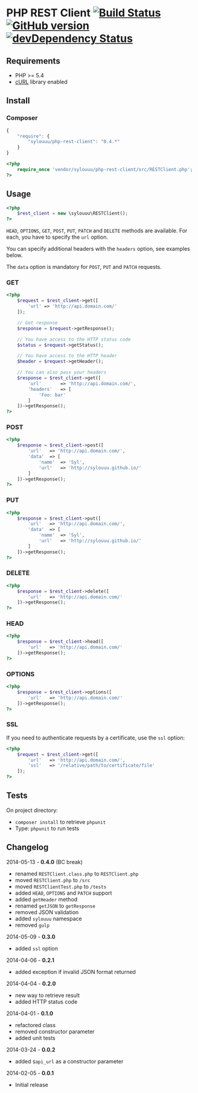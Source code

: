 # PHP REST Client [![Build Status](https://travis-ci.org/sylouuu/php-rest-client.svg)](https://travis-ci.org/sylouuu/php-rest-client) [![GitHub version](https://badge.fury.io/gh/sylouuu%2Fphp-rest-client.svg)](http://badge.fury.io/gh/sylouuu%2Fphp-rest-client) [![devDependency Status](https://david-dm.org/sylouuu/php-rest-client/dev-status.svg?theme=shields.io)](https://david-dm.org/sylouuu/php-rest-client#info=devDependencies)

## Requirements

* PHP >= 5.4
* [cURL](http://php.net/manual/fr/book.curl.php/) library enabled

## Install

### Composer

```js
{
    "require": {
        "sylouuu/php-rest-client": "0.4.*"
    }
}
```

```php
<?php
    require_once 'vendor/sylouuu/php-rest-client/src/RESTClient.php';
?>
```

## Usage

```php
<?php
    $rest_client = new \sylouuu\RESTClient();
?>
```

`HEAD`, `OPTIONS`, `GET`, `POST`, `PUT`, `PATCH` and `DELETE` methods are available. For each, you have to specify the `url` option.

You can specify additional headers with the `headers` option, see examples below.

The `data` option is mandatory for  `POST`, `PUT` and `PATCH` requests.

### GET

```php
<?php
    $request = $rest_client->get([
        'url' => 'http://api.domain.com/'
    ]);

    // Get response
    $response = $request->getResponse();

    // You have access to the HTTP status code
    $status = $request->getStatus();

    // You have access to the HTTP header
    $header = $request->getHeader();

    // You can also pass your headers
    $response = $rest_client->get([
        'url'       => 'http://api.domain.com/',
        'headers'   => [
            'Foo: bar'
        ]
    ])->getResponse();
?>
```

### POST

```php
<?php
    $response = $rest_client->post([
        'url'   => 'http://api.domain.com/',
        'data'  => [
            'name'  => 'Syl',
            'url'   => 'http://sylouuu.github.io/'
        ]
    ])->getResponse();
?>
```

### PUT

```php
<?php
    $response = $rest_client->put([
        'url'   => 'http://api.domain.com/',
        'data'  => [
            'name'  => 'Syl',
            'url'   => 'http://sylouuu.github.io/'
        ]
    ])->getResponse();
?>
```

### DELETE

```php
<?php
    $response = $rest_client->delete([
        'url'   => 'http://api.domain.com/'
    ])->getResponse();
?>
```

### HEAD

```php
<?php
    $response = $rest_client->head([
        'url'   => 'http://api.domain.com/'
    ])->getResponse();
?>
```

### OPTIONS

```php
<?php
    $response = $rest_client->options([
        'url'   => 'http://api.domain.com/'
    ])->getResponse();
?>
```

### SSL

If you need to authenticate requests by a certificate, use the `ssl` option:

```php
<?php
    $request = $rest_client->get([
        'url'   => 'http://api.domain.com/',
        'ssl'   => '/relative/path/to/certificate/file'
    ]);
?>
```

## Tests

On project directory:

* `composer install` to retrieve `phpunit`
* Type: `phpunit` to run tests

## Changelog

2014-05-13 - **0.4.0** (BC break)

* renamed `RESTClient.class.php` to `RESTClient.php`
* moved `RESTClient.php` to `/src`
* moved `RESTClientTest.php` to `/tests`
* added `HEAD`, `OPTIONS` and `PATCH` support
* added `getHeader` method
* renamed `getJSON` to `getResponse`
* removed JSON validation
* added `sylouuu` namespace
* removed `gulp`

2014-05-09 - **0.3.0**

* added `ssl` option

2014-04-06 - **0.2.1**

* added exception if invalid JSON format returned

2014-04-04 - **0.2.0**

* new way to retrieve result
* added HTTP status code

2014-04-01 - **0.1.0**

* refactored class
* removed constructor parameter
* added unit tests

2014-03-24 - **0.0.2**

* added `$api_url` as a constructor parameter

2014-02-05 - **0.0.1**

* Initial release
